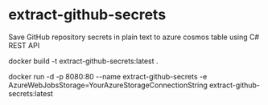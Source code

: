 # extract-github-secrets
Save GitHub repository secrets in plain text to azure cosmos table using C# REST API


docker build -t extract-github-secrets:latest .

docker run -d -p 8080:80 --name extract-github-secrets -e AzureWebJobsStorage=YourAzureStorageConnectionString extract-github-secrets:latest
